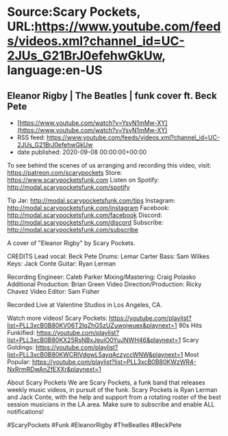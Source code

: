 # Source:Scary Pockets, URL:https://www.youtube.com/feeds/videos.xml?channel_id=UC-2JUs_G21BrJ0efehwGkUw, language:en-US

## Eleanor Rigby | The Beatles | funk cover ft. Beck Pete
 - [https://www.youtube.com/watch?v=YsvN1mMw-XY](https://www.youtube.com/watch?v=YsvN1mMw-XY)
 - RSS feed: https://www.youtube.com/feeds/videos.xml?channel_id=UC-2JUs_G21BrJ0efehwGkUw
 - date published: 2020-09-08 00:00:00+00:00

To see behind the scenes of us arranging and recording this video, visit: https://patreon.com/scarypockets
Store: https://www.scarypocketsfunk.com
Listen on Spotify: http://modal.scarypocketsfunk.com/spotify

Tip Jar: http://modal.scarypocketsfunk.com/tips
Instagram: http://modal.scarypocketsfunk.com/instagram
Facebook: http://modal.scarypocketsfunk.com/facebook
Discord: http://modal.scarypocketsfunk.com/discord
Subscribe: http://modal.scarypocketsfunk.com/subscribe

A cover of "Eleanor Rigby" by Scary Pockets.

CREDITS
Lead vocal: Beck Pete
Drums: Lemar Carter
Bass: Sam Wilkes
Keys: Jack Conte
Guitar: Ryan Lerman

Recording Engineer: Caleb Parker
Mixing/Mastering: Craig Polasko
Additional Production: Brian Green
Video Direction/Production: Ricky Chavez
Video Editor: Sam Fisher

Recorded Live at Valentine Studios in Los Angeles, CA.

Watch more videos! 
Scary Pockets: https://youtube.com/playlist?list=PLL3xcB0B80KV06T2lqZhG5zUZuwojwuex&playnext=1 
90s Hits Funkified: https://youtube.com/playlist?list=PLL3xcB0B80KX25RsNBxJeuiO0YuJNWH46&playnext=1 
Scary Goldings: https://youtube.com/playlist?list=PLL3xcB0B80KWCRIVdgwL5ayqAczyccWNW&playnext=1 
Most Popular: https://youtube.com/playlist?list=PLL3xcB0B80KWzWR4-NxRrmRDwAnZfEXXr&playnext=1 

About Scary Pockets 
We are Scary Pockets, a funk band that releases weekly music videos, in pursuit of the funk. Scary Pockets is Ryan Lerman and Jack Conte, with the help and support from a rotating roster of the best session musicians in the LA area. Make sure to subscribe and enable ALL notifications! 

#ScaryPockets #Funk #EleanorRigby #TheBeatles #BeckPete

